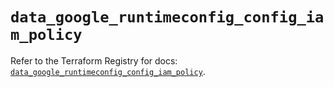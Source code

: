 # `data_google_runtimeconfig_config_iam_policy`

Refer to the Terraform Registry for docs: [`data_google_runtimeconfig_config_iam_policy`](https://registry.terraform.io/providers/hashicorp/google-beta/6.8.0/docs/data-sources/google_runtimeconfig_config_iam_policy).
